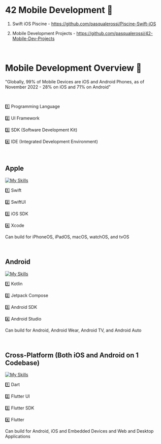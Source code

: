 # 42 Mobile Development :calling:

1. Swift iOS Piscine - https://github.com/pasqualerossi/Piscine-Swift-iOS

2. Mobile Development Projects - https://github.com/pasqualerossi/42-Mobile-Dev-Projects

<br>

# Mobile Development Overview 📱

"Globally, 99% of Mobile Devices are iOS and Android Phones, as of November 2022 - 28% on iOS and 71% on Android"

<br>

1️⃣  Programming Language

2️⃣  UI Framework

3️⃣  SDK (Software Development Kit)

4️⃣  IDE (Integrated Development Environment)

<br>

## Apple

[![My Skills](https://skillicons.dev/icons?i=swift)](https://skillicons.dev) 

1️⃣ Swift

2️⃣ SwiftUI

3️⃣ iOS SDK

4️⃣ Xcode

Can build for iPhoneOS, iPadOS, macOS, watchOS, and tvOS

<br>

## Android

[![My Skills](https://skillicons.dev/icons?i=androidstudio)](https://skillicons.dev) 

1️⃣ Kotlin

2️⃣ Jetpack Compose

3️⃣ Android SDK

4️⃣ Android Studio

Can build for Android, Android Wear, Android TV, and Android Auto

<br>

## Cross-Platform (Both iOS and Android on 1 Codebase)

[![My Skills](https://skillicons.dev/icons?i=dart,flutter)](https://skillicons.dev) 

1️⃣ Dart

2️⃣ Flutter UI

3️⃣ Flutter SDK

4️⃣ Flutter

Can build for Android, iOS and Embedded Devices and Web and Desktop Applications
